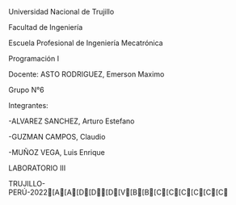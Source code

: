 Universidad Nacional de Trujillo

Facultad de Ingeniería

Escuela Profesional de Ingeniería Mecatrónica

Programación I

Docente: ASTO RODRIGUEZ, Emerson Maximo

Grupo N°6

Integrantes:

-ALVAREZ SANCHEZ, Arturo Estefano

-GUZMAN CAMPOS, Claudio

-MUÑOZ VEGA, Luis Enrique

LABORATORIO III

TRUJILLO-PERÚ-2022[A[A[D[D[D[V[B[B[C[C[C[C[C[C
